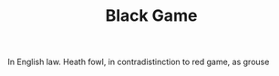 ---
title: Black Game
letter: B
permalink: "/definitions/black-game.html"
body: In English law. Heath fowl, in contradistinction to red game, as grouse
published_at: '2018-07-07'
layout: post
---